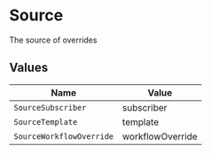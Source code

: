 # Source

The source of overrides


## Values

| Name                     | Value                    |
| ------------------------ | ------------------------ |
| `SourceSubscriber`       | subscriber               |
| `SourceTemplate`         | template                 |
| `SourceWorkflowOverride` | workflowOverride         |